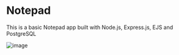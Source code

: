 # Notepad 
This is a basic Notepad app built with Node.js, Express.js, EJS and PostgreSQL

![image](https://github.com/AnamayNarkar/Notepad/assets/148675323/7ca2f021-29a7-4c4e-ad1a-89e0c02be2cc)
